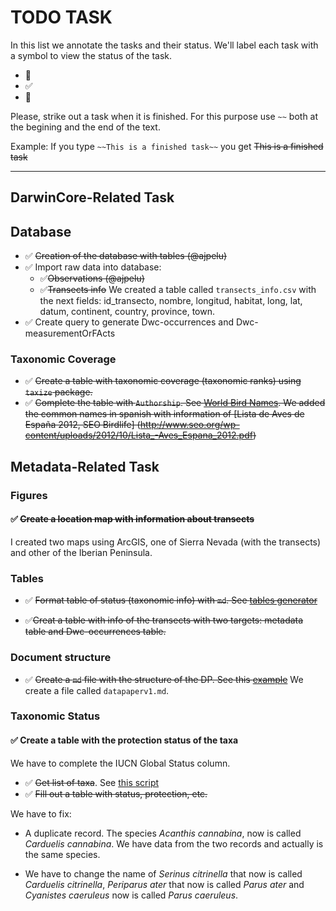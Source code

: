 # TODO TASK 

In this list we annotate the tasks and their status. We'll label each task with a symbol to view the status of the task. 

* :red_circle: 
* :white_check_mark:
* :large_orange_diamond:

Please, strike out a task when it is finished. For this purpose use `~~` both at the begining and the end of the text. 

Example: If you type `~~This is a finished task~~` you get ~~This is a finished task~~

--- 

## DarwinCore-Related Task 
## Database   
* :white_check_mark: ~~Creation of the database with tables (@ajpelu)~~
* :white_check_mark: Import raw data into database:
  * :white_check_mark:~~Observations (@ajpelu)~~
  * :white_check_mark:~~Transects info~~ We created a table called `transects_info.csv` with the next fields: id_transecto, nombre, longitud, habitat, long, lat, datum, continent, country, province, town.
* :white_check_mark: Create query to generate Dwc-occurrences and Dwc-measurementOrFActs

### Taxonomic Coverage 
* :white_check_mark: ~~Create a table with taxonomic coverage (taxonomic ranks) using `taxize` package.~~ 
* :white_check_mark: ~~Complete the table with `Authorship`. See [World Bird Names](http://www.worldbirdnames.org). We added the common names in spanish with information of [Lista de Aves de España 2012, SEO Birdlife] (http://www.seo.org/wp-content/uploads/2012/10/Lista_-Aves_Espana_2012.pdf)~~


## Metadata-Related Task
### Figures 
#### :white_check_mark: ~~Create a location map with information about transects~~ 
I created two maps using ArcGIS, one of Sierra Nevada (with the transects) and other of the Iberian Peninsula. 

### Tables 

* :white_check_mark: ~~Format table of status (taxonomic info) with `md`. See [tables generator](http://www.tablesgenerator.com/markdown_tables)~~

* :white_check_mark:~~Creat a table with info of the transects with two targets: metadata table and Dwc-occurrences table.~~

### Document structure 
* :white_check_mark: ~~Create a `md` file with the structure of the DP. See this [example](https://github.com/peterdesmet/vascan-data-paper/blob/master/paper.md)~~ 
We create a file called `datapaperv1.md`.

### Taxonomic Status
#### :white_check_mark: Create a table with the protection status of the taxa
We have to complete the IUCN Global Status column.
* :white_check_mark: ~~Get list of taxa~~. See [this script](https://github.com/ajpelu/dp_dispersantes/blob/master/script/get_taxalist.md)
* :white_check_mark: ~~Fill out a table with status, protection, etc.~~ 

We have to fix:
* A duplicate record. The species *Acanthis cannabina*, now is called *Carduelis cannabina*. We have data from the two records and actually is the same species.

* We have to change the name of *Serinus citrinella* that now is called *Carduelis citrinella*, *Periparus ater* that now is called *Parus ater* and *Cyanistes caeruleus* now is called *Parus caeruleus*.


